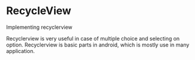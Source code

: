 # RecycleView
Implementing recyclerview



Recyclerview is very useful in case of multiple choice and selecting on option.
Recyclerview is basic parts in android, which is mostly use in many application. 
